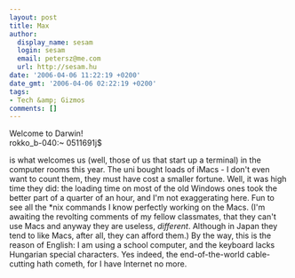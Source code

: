 ```yaml
---
layout: post
title: Max
author:
  display_name: sesam
  login: sesam
  email: petersz@me.com
  url: http://sesam.hu
date: '2006-04-06 11:22:19 +0200'
date_gmt: '2006-04-06 02:22:19 +0200'
tags:
- Tech &amp; Gizmos
comments: []
---
```


Welcome to Darwin!  
rokko_b-040:~ 0511691j$

is what welcomes us (well, those of us that start up a terminal) in the computer rooms this year. The uni bought loads of iMacs - I don't even want to count them, they must have cost a smaller fortune. Well, it was high time they did: the loading time on most of the old Windows ones took the better part of a quarter of an hour, and I'm not exaggerating here. Fun to see all the *nix commands I know perfectly working on the Macs. (I'm awaiting the revolting comments of my fellow classmates, that they can't use Macs and anyway they are useless, _different_. Although in Japan they tend to like Macs, after all, they can afford them.) By the way, this is the reason of English: I am using a school computer, and the keyboard lacks Hungarian special characters. Yes indeed, the end-of-the-world cable-cutting hath cometh, for I have Internet no more.
